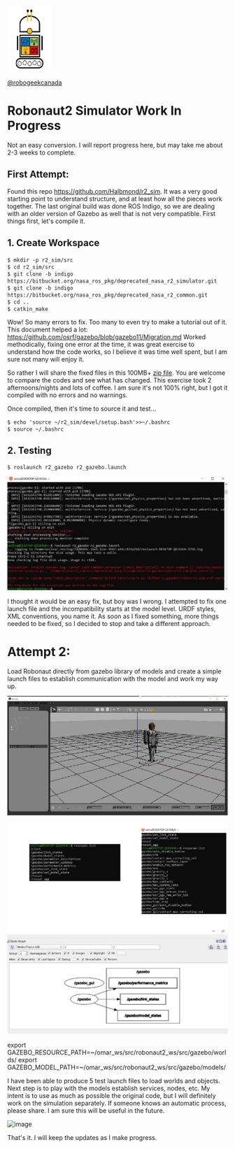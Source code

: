 <img src="https://github.com/robogeekcanada/noetic_robots/blob/main/images/RG-logo.jpg" alt="alt text" width=100 height=150>

[@robogeekcanada](https://robo-geek.ca/)

# Robonaut2 Simulator Work In Progress

Not an easy conversion. I will report progress here, but may take me about 2-3 weeks to complete.

## First Attempt:

Found this repo https://github.com/Halbmond/r2_sim. It was a very good starting point to understand structure, and at least how all the pieces work together.
The last original build was done ROS Indigo, so we are dealing with an older version of Gazebo as well that is not very compatible. First things first, let's compile it.

## 1. Create Workspace

```
$ mkdir -p r2_sim/src
$ cd r2_sim/src
$ git clone -b indigo https://bitbucket.org/nasa_ros_pkg/deprecated_nasa_r2_simulator.git
$ git clone -b indigo https://bitbucket.org/nasa_ros_pkg/deprecated_nasa_r2_common.git
$ cd ..
$ catkin_make
```

Wow! So many errors to fix. Too many to even try to make a tutorial out of it. This document helped a lot: https://github.com/osrf/gazebo/blob/gazebo11/Migration.md
Worked methodically, fixing one error at the time, it was great exercise to understand how the code works, so I believe it was time well spent, but I am sure not many will enjoy it.

So rather I will share the fixed files in this 100MB+ [zip file](https://drive.google.com/file/d/14shpFtEdgp8yd5pb-BQ-Klayr7dljwap/view?usp=sharing). You are welcome to compare the codes and see what has changed. This exercise took 2 afternoons/nights and lots of coffee. I am sure it's not 100% right, but I got it compiled with no errors and no warnings.

Once compiled, then it's time to source it and test...

```
$ echo 'source ~/r2_sim/devel/setup.bash'>>~/.bashrc
$ source ~/.bashrc
```

## 2. Testing

```
$ roslaunch r2_gazebo r2_gazebo.launch
```

![image](https://github.com/robogeekcanada/noetic_robots/blob/main/images/robonaut_gazebo_fault.jpg)

I thought it would be an easy fix, but boy was I wrong. I attempted to fix one launch file and the incompatibility starts at the model level. URDF styles, XML conventions, you name it. As soon as I fixed something, more things needed to be fixed, so I decided to stop and take a different approach.


# Attempt 2:

Load Robonaut directly from gazebo library of models and create a simple launch files to establish communication with the model and work my way up.

![image](https://github.com/robogeekcanada/noetic_robots/blob/main/images/robonaut_gazebo.jpg)

![image](https://github.com/robogeekcanada/noetic_robots/blob/main/images/robonaut_topics.jpg)

export GAZEBO_RESOURCE_PATH=~/omar_ws/src/robonaut2_ws/src/gazebo/worlds/
export GAZEBO_MODEL_PATH=~/omar_ws/src/robonaut2_ws/src/gazebo/models/

I have been able to produce 5 test launch files to load worlds and objects. Next step is to play with the models establish services, nodes, etc. My intent is to use as much as possible the original code, but I will definitely work on the simulation separately. If someone knows an automatic process, please share. I am sure this will be useful in the future.

![image](https://github.com/robogeekcanada/noetic_robots/blob/main/images/robonaut_iss.jpg)

That's it. I will keep the updates as I make progress. 


